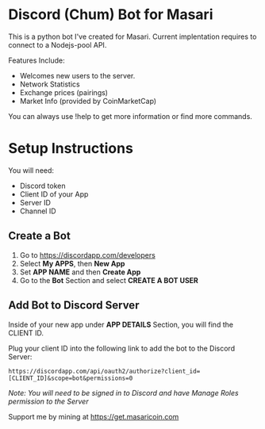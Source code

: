 # Discord (Chum) Bot for Masari
This is a python bot I've created for Masari. Current implentation requires to connect to a Nodejs-pool API. 

Features Include:
* Welcomes new users to the server.
* Network Statistics
* Exchange prices (pairings)
* Market Info (provided by CoinMarketCap)

You can always use !help to get more information or find more commands. 

Setup Instructions
===================
You will need:
* Discord token 
* Client ID of your App
* Server ID
* Channel ID

Create a Bot
-------------
1. Go to https://discordapp.com/developers
2. Select **My APPS**, then **New App**
3. Set **APP NAME** and then **Create App**
4. Go to the **Bot** Section and select **CREATE A BOT USER**

Add Bot to Discord Server
-------------
Inside of your new app under **APP DETAILS** Section, you will find the CLIENT ID.

Plug your client ID into the following link to add the bot to the Discord Server:
``` 
https://discordapp.com/api/oauth2/authorize?client_id=[CLIENT_ID]&scope=bot&permissions=0
```
*Note: You will need to be signed in to Discord and have Manage Roles permission to the Server*


Support me by mining at https://get.masaricoin.com
